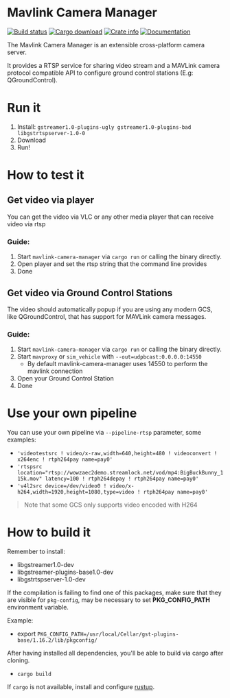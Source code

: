 # Mavlink Camera Manager
[![Build status](https://github.com/patrickelectric/mavlink-camera-manager/workflows/Rust/badge.svg)](https://github.com/patrickelectric/mavlink-camera-manager/actions)
[![Cargo download](https://img.shields.io/crates/d/mavlink-camera-manager)](https://crates.io/crates/mavlink-camera-manager)
[![Crate info](https://img.shields.io/crates/v/mavlink-camera-manager.svg)](https://crates.io/crates/mavlink-camera-manager)
[![Documentation](https://docs.rs/mavlink-camera-manager/badge.svg)](https://docs.rs/mavlink-camera-manager)

The Mavlink Camera Manager is an extensible cross-platform camera server.

It provides a RTSP service for sharing video stream and a MAVLink camera protocol compatible API to configure ground control stations (E.g: QGroundControl).

# Run it
1. Install: `gstreamer1.0-plugins-ugly gstreamer1.0-plugins-bad libgstrtspserver-1.0-0`
2. Download
3. Run!

# How to test it

## Get video via player
You can get the video via VLC or any other media player that can receive video via rtsp

### Guide:
1. Start `mavlink-camera-manager` via `cargo run` or calling the binary directly.
2. Open player and set the rtsp string that the command line provides
3. Done

## Get video via Ground Control Stations
The video should automatically popup if you are using any modern GCS, like QGroundControl, that has support for MAVLink camera messages.

### Guide:
1. Start `mavlink-camera-manager` via `cargo run` or calling the binary directly.
2. Start `mavproxy` or `sim_vehicle` with `--out=udpbcast:0.0.0.0:14550`
   - By default mavlink-camera-manager uses 14550 to perform the mavlink connection
3. Open your Ground Control Station
4. Done

# Use your own pipeline
You can use your own pipeline via `--pipeline-rtsp` parameter, some examples:
- `'videotestsrc ! video/x-raw,width=640,height=480 ! videoconvert ! x264enc ! rtph264pay name=pay0'`
- `'rtspsrc location="rtsp://wowzaec2demo.streamlock.net/vod/mp4:BigBuckBunny_115k.mov" latency=100 ! rtph264depay ! rtph264pay name=pay0'`
- `'v4l2src device=/dev/video0 ! video/x-h264,width=1920,height=1080,type=video ! rtph264pay name=pay0'`

> Note that some GCS only supports video encoded with H264

# How to build it
Remember to install:
- libgstreamer1.0-dev
- libgstreamer-plugins-base1.0-dev
- libgstrtspserver-1.0-dev

If the compilation is failing to find one of this packages, make sure that they are visible for `pkg-config`, may be necessary to set **PKG_CONFIG_PATH** environment variable.

Example:
- export `PKG_CONFIG_PATH=/usr/local/Cellar/gst-plugins-base/1.16.2/lib/pkgconfig/`

After having installed all dependencies, you'll be able to build via cargo after cloning.
- `cargo build`

If `cargo` is not available, install and configure [rustup](https://rustup.rs/).
